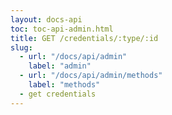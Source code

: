 ```yaml
---
layout: docs-api
toc: toc-api-admin.html
title: GET /credentials/:type/:id
slug:
  - url: "/docs/api/admin"
    label: "admin"
  - url: "/docs/api/admin/methods"
    label: "methods"
  - get credentials
---
```

